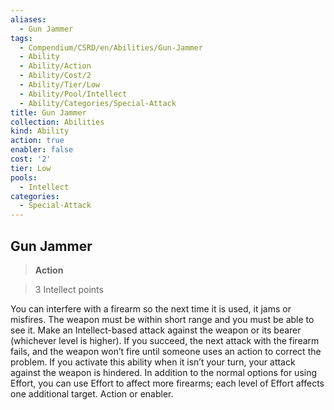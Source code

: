 ```yaml
---
aliases:
  - Gun Jammer
tags:
  - Compendium/CSRD/en/Abilities/Gun-Jammer
  - Ability
  - Ability/Action
  - Ability/Cost/2
  - Ability/Tier/Low
  - Ability/Pool/Intellect
  - Ability/Categories/Special-Attack
title: Gun Jammer
collection: Abilities
kind: Ability
action: true
enabler: false
cost: '2'
tier: Low
pools:
  - Intellect
categories:
  - Special-Attack
---
```

## Gun Jammer    
>**Action**    
>3 Intellect points  
    
You can interfere with a firearm so the next time it is used, it jams or misfires. The weapon must be within short range and you must be able to see it. Make an Intellect-based attack against the weapon or its bearer (whichever level is higher). If you succeed, the next attack with the firearm fails, and the weapon won’t fire until someone uses an action to correct the problem. If you activate this ability when it isn’t your turn, your attack against the weapon is hindered. In addition to the normal options for using Effort, you can use Effort to affect more firearms; each level of Effort affects one additional target. Action or enabler.  
